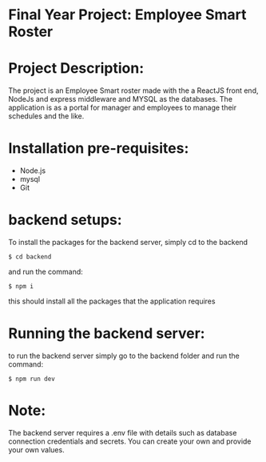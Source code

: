 # Final Year Project: Employee Smart Roster
# Project Description: 
The project is an Employee Smart roster made with the a ReactJS front end, NodeJs and express middleware and MYSQL as the databases. The application is as a portal for manager and employees to manage their schedules and the like. 

# Installation pre-requisites:
 - Node.js
 - mysql 
 - Git

# backend setups: 
To install the packages for the backend server, simply cd to the backend
```
$ cd backend
```
and run the command: 
```
$ npm i
```
this should install all the packages that the application requires 
# Running the backend server: 
to run the backend server simply go to the backend folder and run the command: 
```
$ npm run dev
```
# Note: 
The backend server requires a .env file with details such as database connection credentials and secrets. You can create your own and provide your own values.
